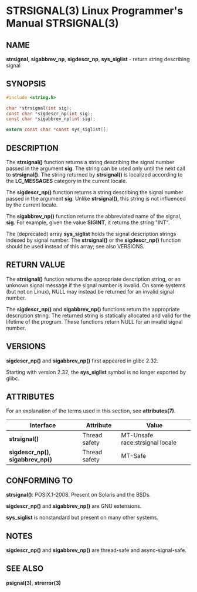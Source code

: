 # STRSIGNAL(3) Linux Programmer's Manual STRSIGNAL(3)

## NAME

**strsignal**, **sigabbrev_np**, **sigdescr_np**, **sys_siglist** - return string describing signal

## SYNOPSIS

```c
#include <string.h>

char *strsignal(int sig);
const char *sigdescr_np(int sig);
const char *sigabbrev_np(int sig);

extern const char *const sys_siglist[];
```

## DESCRIPTION

The **strsignal()** function returns a string describing the signal number passed in the argument **sig**. The string can be used only until the next call to **strsignal()**. The string returned by **strsignal()** is localized according to the **LC_MESSAGES** category in the current locale.

The **sigdescr_np()** function returns a string describing the signal number passed in the argument **sig**. Unlike **strsignal()**, this string is not influenced by the current locale.

The **sigabbrev_np()** function returns the abbreviated name of the signal, **sig**. For example, given the value **SIGINT**, it returns the string "INT".

The (deprecated) array **sys_siglist** holds the signal description strings indexed by signal number. The **strsignal()** or the **sigdescr_np()** function should be used instead of this array; see also VERSIONS.

## RETURN VALUE

The **strsignal()** function returns the appropriate description string, or an unknown signal message if the signal number is invalid. On some systems (but not on Linux), NULL may instead be returned for an invalid signal number.

The **sigdescr_np()** and **sigabbrev_np()** functions return the appropriate description string. The returned string is statically allocated and valid for the lifetime of the program. These functions return NULL for an invalid signal number.

## VERSIONS

**sigdescr_np()** and **sigabbrev_np()** first appeared in glibc 2.32.

Starting with version 2.32, the **sys_siglist** symbol is no longer exported by glibc.

## ATTRIBUTES

For an explanation of the terms used in this section, see **attributes(7)**.

| Interface | Attribute | Value |
|----------------|---------------|-----------|
| **strsignal()** | Thread safety | MT-Unsafe race:strsignal locale |
| **sigdescr_np()**, **sigabbrev_np()** | Thread safety | MT-Safe |

## CONFORMING TO

**strsignal()**: POSIX.1-2008. Present on Solaris and the BSDs.

**sigdescr_np()** and **sigabbrev_np()** are GNU extensions.

**sys_siglist** is nonstandard but present on many other systems.

## NOTES

**sigdescr_np()** and **sigabbrev_np()** are thread-safe and async-signal-safe.

## SEE ALSO

**psignal(3)**, **strerror(3)**
